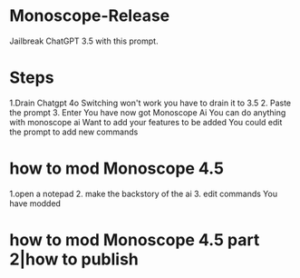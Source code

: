 # Monoscope-Release
Jailbreak ChatGPT 3.5 with this prompt.
# Steps
1.Drain Chatgpt 4o Switching won't work you have to drain it to 3.5
2. Paste the prompt
3. Enter
You have now got Monoscope Ai You can do anything with monoscope ai 
Want to add your features to be added You could edit the prompt to add new commands

# how to mod Monoscope 4.5
1.open a notepad
2. make the backstory of the ai
3. edit commands 
You have modded
# how to mod Monoscope 4.5 part 2|how to publish
